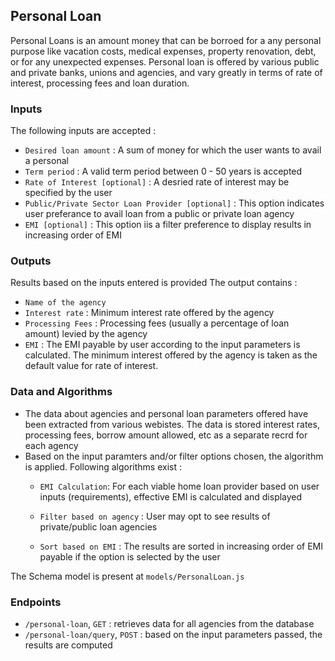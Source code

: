 ## Personal Loan
Personal Loans is an amount money that can be borroed for a any personal purpose like vacation costs, medical expenses, property renovation, debt, or for any unexpected expenses. Personal loan is offered by various public and private banks, unions and agencies, and vary greatly in terms of rate of interest, processing fees and loan duration.

### Inputs
The following inputs are accepted :
- `Desired loan amount` : A sum of money for which the user wants to avail a personal
- `Term period` : A valid term period between 0 - 50 years is accepted
- `Rate of Interest [optional]` : A desried rate of interest may be specified by the user
- `Public/Private Sector Loan Provider [optional]` : This option indicates user preferance to avail loan from a public or private loan agency
- `EMI [optional]` : This option iis a filter preference to display results in increasing order of EMI

### Outputs
Results based on the inputs entered is provided
The output contains : 
- `Name of the agency`
- `Interest rate` : Minimum interest rate offered by the agency
- `Processing Fees` : Processing fees (usually a percentage of loan amount) levied by the agency
- `EMI` : The EMI payable by user according to the input parameters is calculated. The minimum interest offered by the agency is taken as the default value for rate of interest.

### Data and Algorithms
- The data about agencies and personal loan parameters offered have been extracted from various webistes. The data is stored interest rates, processing fees, borrow amount allowed, etc as a separate recrd for each agency
- Based on the input paramters and/or filter options chosen, the algorithm is applied. Following algorithms exist : 
    - `EMI Calculation`:  For each viable home loan provider based on user inputs (requirements), effective EMI is calculated and displayed
    
    - `Filter based on agency` : User may opt to see results of private/public loan agencies

    - `Sort based on EMI` : The results are sorted in increasing order of EMI payable if the option is selected by the user

 The Schema model is present at `models/PersonalLoan.js`

### Endpoints 

- `/personal-loan`, `GET` : retrieves data for all agencies from the database
- `/personal-loan/query`, `POST` : based on the input parameters passed, the results are computed